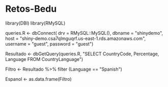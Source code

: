 # Retos-Bedu


library(DBI)
library(RMySQL)

queries.R <- dbConnect(
  drv = RMySQL::MySQL(),
  dbname = "shinydemo",
  host = "shiny-demo.csa7qlmguqrf.us-east-1.rds.amazonaws.com",
  username = "guest",
  password = "guest")

Resultado <- dbGetQuery(queries.R, "SELECT CountryCode, Percentage, Language FROM CountryLanguage")

Filtro <- Resultado %>% filter (Language == "Spanish")

Espanol <- as.data.frame(Filtro)
